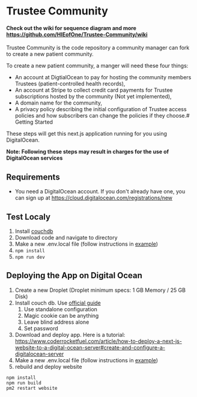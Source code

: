 # Trustee Community

#### Check out the wiki for sequence diagram and more https://github.com/HIEofOne/Trustee-Community/wiki 

Trustee Community is the code repository a community manager can fork to create a new patient community.

To create a new patient community, a manger will need these four things:
- An account at DigtialOcean to pay for hosting the community members Trustees (patient-controlled health records),
- An account at Stripe to collect credit card payments for Trustee subscriptions hosted by the community (Not yet implemented),
- A domain name for the community,
- A privacy policy describing the initial configuration of Trustee access policies and how subscribers can change the policies if they choose.# Getting Started

These steps will get this next.js application running for you using DigitalOcean.

**Note: Following these steps may result in charges for the use of DigitalOcean services**

## Requirements

* You need a DigitalOcean account. If you don't already have one, you can sign up at https://cloud.digitalocean.com/registrations/new

## Test Localy
1. Install [couchdb]([url](https://couchdb.apache.org/))
2. Download code and navigate to directory
3. Make a new .env.local file (follow instructions in [example](env_setup.md))
4. `npm install`
5. `npm run dev`

    
## Deploying the App on Digital Ocean

1. Create a new Droplet (Droplet minimum specs: 1 GB Memory / 25 GB Disk)
2. Install couch db. Use [official guide]([url](https://docs.couchdb.org/en/3.2.2-docs/install/unix.html))
    1. Use standalone configuration
    2. Magic cookie can be anything
    3. Leave blind address alone
    4. Set password
3. Download and deploy app. Here is a tutorial: https://www.coderrocketfuel.com/article/how-to-deploy-a-next-js-website-to-a-digital-ocean-server#create-and-configure-a-digitalocean-server
4. Make a new .env.local file (follow instructions in [example](env_setup.md))
5. rebuild and deploy website
```
npm install
npm run build
pm2 restart website
```
